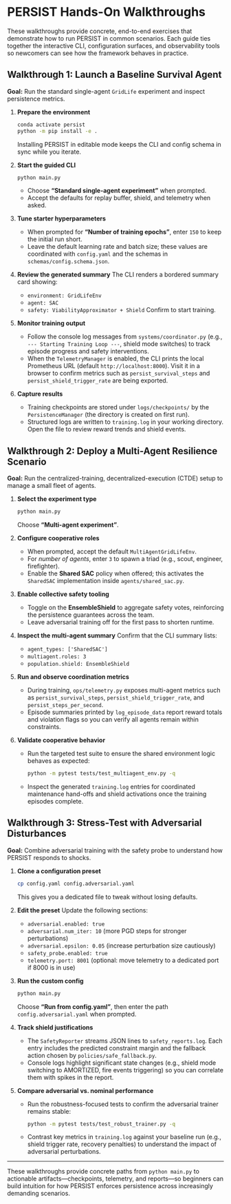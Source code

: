 # PERSIST Hands-On Walkthroughs

These walkthroughs provide concrete, end-to-end exercises that demonstrate how to run PERSIST in common scenarios. Each guide ties together the interactive CLI, configuration surfaces, and observability tools so newcomers can see how the framework behaves in practice.

## Walkthrough 1: Launch a Baseline Survival Agent

**Goal:** Run the standard single-agent `GridLife` experiment and inspect persistence metrics.

1. **Prepare the environment**
   ```bash
   conda activate persist
   python -m pip install -e .
   ```
   Installing PERSIST in editable mode keeps the CLI and config schema in sync while you iterate.

2. **Start the guided CLI**
   ```bash
   python main.py
   ```
   - Choose **“Standard single-agent experiment”** when prompted.
   - Accept the defaults for replay buffer, shield, and telemetry when asked.

3. **Tune starter hyperparameters**
   - When prompted for **“Number of training epochs”**, enter `150` to keep the initial run short.
   - Leave the default learning rate and batch size; these values are coordinated with `config.yaml` and the schemas in `schemas/config.schema.json`.

4. **Review the generated summary**
   The CLI renders a bordered summary card showing:
   - `environment: GridLifeEnv`
   - `agent: SAC`
   - `safety: ViabilityApproximator + Shield`
   Confirm to start training.

5. **Monitor training output**
   - Follow the console log messages from `systems/coordinator.py` (e.g., `--- Starting Training Loop ---`, shield mode switches) to track episode progress and safety interventions.
   - When the `TelemetryManager` is enabled, the CLI prints the local Prometheus URL (default `http://localhost:8000`). Visit it in a browser to confirm metrics such as `persist_survival_steps` and `persist_shield_trigger_rate` are being exported.

6. **Capture results**
   - Training checkpoints are stored under `logs/checkpoints/` by the `PersistenceManager` (the directory is created on first run).
   - Structured logs are written to `training.log` in your working directory. Open the file to review reward trends and shield events.

## Walkthrough 2: Deploy a Multi-Agent Resilience Scenario

**Goal:** Run the centralized-training, decentralized-execution (CTDE) setup to manage a small fleet of agents.

1. **Select the experiment type**
   ```bash
   python main.py
   ```
   Choose **“Multi-agent experiment”**.

2. **Configure cooperative roles**
   - When prompted, accept the default `MultiAgentGridLifeEnv`.
   - For *number of agents*, enter `3` to spawn a triad (e.g., scout, engineer, firefighter).
   - Enable the **Shared SAC** policy when offered; this activates the `SharedSAC` implementation inside `agents/shared_sac.py`.

3. **Enable collective safety tooling**
   - Toggle on the **EnsembleShield** to aggregate safety votes, reinforcing the persistence guarantees across the team.
   - Leave adversarial training off for the first pass to shorten runtime.

4. **Inspect the multi-agent summary**
   Confirm that the CLI summary lists:
   - `agent_types: ['SharedSAC']`
   - `multiagent.roles: 3`
   - `population.shield: EnsembleShield`

5. **Run and observe coordination metrics**
   - During training, `ops/telemetry.py` exposes multi-agent metrics such as `persist_survival_steps`, `persist_shield_trigger_rate`, and `persist_steps_per_second`.
   - Episode summaries printed by `log_episode_data` report reward totals and violation flags so you can verify all agents remain within constraints.

6. **Validate cooperative behavior**
   - Run the targeted test suite to ensure the shared environment logic behaves as expected:
     ```bash
     python -m pytest tests/test_multiagent_env.py -q
     ```
   - Inspect the generated `training.log` entries for coordinated maintenance hand-offs and shield activations once the training episodes complete.

## Walkthrough 3: Stress-Test with Adversarial Disturbances

**Goal:** Combine adversarial training with the safety probe to understand how PERSIST responds to shocks.

1. **Clone a configuration preset**
   ```bash
   cp config.yaml config.adversarial.yaml
   ```
   This gives you a dedicated file to tweak without losing defaults.

2. **Edit the preset**
   Update the following sections:
   - `adversarial.enabled: true`
   - `adversarial.num_iter: 10` (more PGD steps for stronger perturbations)
   - `adversarial.epsilon: 0.05` (increase perturbation size cautiously)
   - `safety_probe.enabled: true`
   - `telemetry.port: 8001` (optional: move telemetry to a dedicated port if 8000 is in use)

3. **Run the custom config**
   ```bash
   python main.py
   ```
   Choose **“Run from config.yaml”**, then enter the path `config.adversarial.yaml` when prompted.

4. **Track shield justifications**
   - The `SafetyReporter` streams JSON lines to `safety_reports.log`. Each entry includes the predicted constraint margin and the fallback action chosen by `policies/safe_fallback.py`.
   - Console logs highlight significant state changes (e.g., shield mode switching to AMORTIZED, fire events triggering) so you can correlate them with spikes in the report.

5. **Compare adversarial vs. nominal performance**
   - Run the robustness-focused tests to confirm the adversarial trainer remains stable:
     ```bash
     python -m pytest tests/test_robust_trainer.py -q
     ```
   - Contrast key metrics in `training.log` against your baseline run (e.g., shield trigger rate, recovery penalties) to understand the impact of adversarial perturbations.

---

These walkthroughs provide concrete paths from `python main.py` to actionable artifacts—checkpoints, telemetry, and reports—so beginners can build intuition for how PERSIST enforces persistence across increasingly demanding scenarios.
